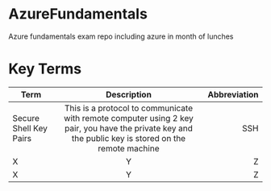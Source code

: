 # AzureFundamentals
Azure fundamentals exam repo including azure in month of lunches

# Key Terms

| Term   |      Description      |  Abbreviation |
|----------|:-------------:|------:|
| Secure Shell Key Pairs | This is a protocol to communicate with remote computer using 2 key pair, you have the private key and the public key is stored on the remote machine  | SSH  |
| X |  Y      | Z   |
| X | Y  |  Z   |

